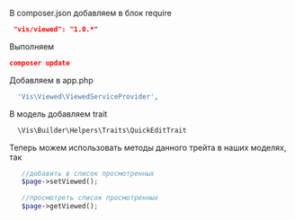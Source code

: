 
В composer.json добавляем в блок require
```json
 "vis/viewed": "1.0.*"
```

Выполняем
```json
composer update
```

Добавляем в app.php
```php
  'Vis\Viewed\ViewedServiceProvider',
```

В модель добавляем  trait
```php
  \Vis\Builder\Helpers\Traits\QuickEditTrait
```

Теперь можем использовать методы данного трейта в наших моделях, так
```php
   //добавить в список просмотренных
   $page->setViewed();

   //просмотреть список просмотренных
   $page->getViewed();
```